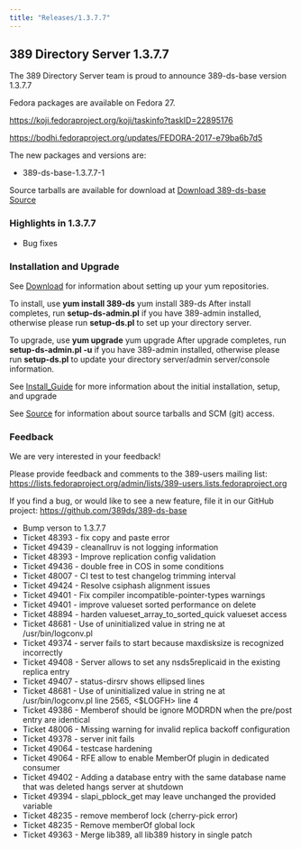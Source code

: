 ```yaml
---
title: "Releases/1.3.7.7"
---
```


389 Directory Server 1.3.7.7
-----------------------------

The 389 Directory Server team is proud to announce 389-ds-base version 1.3.7.7

Fedora packages are available on Fedora 27.

<https://koji.fedoraproject.org/koji/taskinfo?taskID=22895176>

<https://bodhi.fedoraproject.org/updates/FEDORA-2017-e79ba6b7d5>

The new packages and versions are:

-   389-ds-base-1.3.7.7-1 

Source tarballs are available for download at [Download 389-ds-base Source](https://releases.pagure.org/389-ds-base/389-ds-base-1.3.7.7.tar.bz2)

### Highlights in 1.3.7.7

- Bug fixes

### Installation and Upgrade 
See [Download](../download.html) for information about setting up your yum repositories.

To install, use **yum install 389-ds** yum install 389-ds After install completes, run **setup-ds-admin.pl** if you have 389-admin installed, otherwise please run **setup-ds.pl** to set up your directory server.

To upgrade, use **yum upgrade** yum upgrade After upgrade completes, run **setup-ds-admin.pl -u** if you have 389-admin installed, otherwise please run **setup-ds.pl** to update your directory server/admin server/console information.

See [Install\_Guide](../legacy/install-guide.html) for more information about the initial installation, setup, and upgrade

See [Source](../development/source.html) for information about source tarballs and SCM (git) access.

### Feedback

We are very interested in your feedback!

Please provide feedback and comments to the 389-users mailing list: <https://lists.fedoraproject.org/admin/lists/389-users.lists.fedoraproject.org>

If you find a bug, or would like to see a new feature, file it in our GitHub project: <https://github.com/389ds/389-ds-base>

- Bump verson to 1.3.7.7
- Ticket 48393 - fix copy and paste error
- Ticket 49439 - cleanallruv is not logging information
- Ticket 48393 - Improve replication config validation
- Ticket 49436 - double free in COS in some conditions
- Ticket 48007 - CI test to test changelog trimming interval
- Ticket 49424 - Resolve csiphash alignment issues
- Ticket 49401 - Fix compiler incompatible-pointer-types warnings
- Ticket 49401 - improve valueset sorted performance on delete
- Ticket 48894 - harden valueset_array_to_sorted_quick valueset  access
- Ticket 48681 - Use of uninitialized value in string ne at /usr/bin/logconv.pl
- Ticket 49374 - server fails to start because maxdisksize is recognized incorrectly
- Ticket 49408 - Server allows to set any nsds5replicaid in the existing replica entry
- Ticket 49407 - status-dirsrv shows ellipsed lines
- Ticket 48681 - Use of uninitialized value in string ne at /usr/bin/logconv.pl line 2565, <$LOGFH> line 4
- Ticket 49386 - Memberof should be ignore MODRDN when the pre/post entry are identical
- Ticket 48006 - Missing warning for invalid replica backoff  configuration
- Ticket 49378 - server init fails
- Ticket 49064 - testcase hardening
- Ticket 49064 - RFE allow to enable MemberOf plugin in dedicated consumer
- Ticket 49402 - Adding a database entry with the same database name that was deleted hangs server at shutdown
- Ticket 49394 - slapi_pblock_get may leave unchanged the provided variable
- Ticket 48235 - remove memberof lock (cherry-pick error)
- Ticket 48235 - Remove memberOf global lock
- Ticket 49363 - Merge lib389, all lib389 history in single patch




